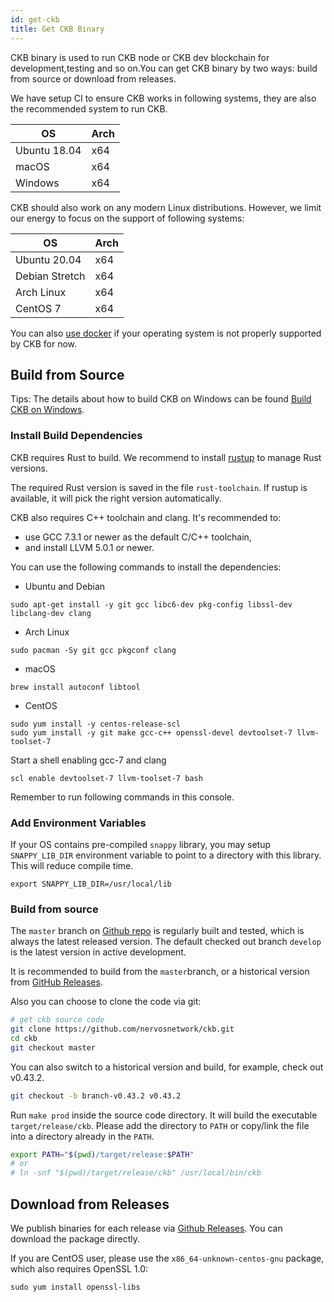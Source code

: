 ```yaml
---
id: get-ckb
title: Get CKB Binary
---
```


CKB binary is used to run CKB node or CKB dev blockchain for development,testing and so on.You can get CKB binary by two ways: build from source or download from releases. 

We have setup CI to ensure CKB works in following systems, they are also the recommended system to run CKB.

OS           | Arch
-------------|------
Ubuntu 18.04 | x64
macOS        | x64
Windows      | x64

CKB should also work on any modern Linux distributions. However, we limit our
energy to focus on the support of following systems:

OS             | Arch
---------------|------
Ubuntu 20.04   | x64
Debian Stretch | x64
Arch Linux     | x64
CentOS 7       | x64

You can also [use docker](run-ckb-with-docker.md) if your operating system is
not properly supported by CKB for now.

## Build from Source

Tips: The details about how to build CKB on Windows can be found [Build CKB on Windows](ckb-on-windows.md).

### Install Build Dependencies

CKB requires Rust to build. We recommend to install [rustup](https://www.rustup.rs/) to manage Rust versions.

The required Rust version is saved in the file `rust-toolchain`. If rustup is
available, it will pick the right version automatically.

CKB also requires C++ toolchain and clang. It's recommended to:

- use GCC 7.3.1 or newer as the default C/C++ toolchain,
- and install LLVM 5.0.1 or newer.

You can use the following commands to install the dependencies:

* Ubuntu and Debian

```shell
sudo apt-get install -y git gcc libc6-dev pkg-config libssl-dev libclang-dev clang
```

* Arch Linux

```shell
sudo pacman -Sy git gcc pkgconf clang
```

* macOS

```shell
brew install autoconf libtool
```

* CentOS

```shell
sudo yum install -y centos-release-scl
sudo yum install -y git make gcc-c++ openssl-devel devtoolset-7 llvm-toolset-7
```

Start a shell enabling gcc-7 and clang

```shell
scl enable devtoolset-7 llvm-toolset-7 bash
```

Remember to run following commands in this console.

### Add Environment Variables

If your OS contains pre-compiled `snappy` library, you may setup
`SNAPPY_LIB_DIR` environment variable to point to a directory with this
library. This will reduce compile time.

```shell
export SNAPPY_LIB_DIR=/usr/local/lib
```

### Build from source

The `master` branch on [Github repo](https://github.com/nervosnetwork/ckb) is regularly built and tested, which is always the latest
released version. The default checked out branch `develop` is the latest
version in active development.

It is recommended to build from the `master`branch,
or a historical version from [GitHub Releases](https://github.com/nervosnetwork/ckb/releases).

Also you can choose to clone the code via git:

```bash
# get ckb source code
git clone https://github.com/nervosnetwork/ckb.git
cd ckb
git checkout master
```

You can also switch to a historical version and build, for example, check out
v0.43.2.

```bash
git checkout -b branch-v0.43.2 v0.43.2
```

Run `make prod` inside the source code directory. It will build the executable
`target/release/ckb`. Please add the directory to `PATH` or copy/link the file
into a directory already in the `PATH`.

```bash
export PATH="$(pwd)/target/release:$PATH"
# or
# ln -snf "$(pwd)/target/release/ckb" /usr/local/bin/ckb
```
## Download from Releases

We publish binaries for each release via [Github Releases](https://github.com/nervosnetwork/ckb/releases). You can download the package directly.

If you are CentOS user, please use the `x86_64-unknown-centos-gnu` package, which also
requires OpenSSL 1.0:

```shell
sudo yum install openssl-libs
```

